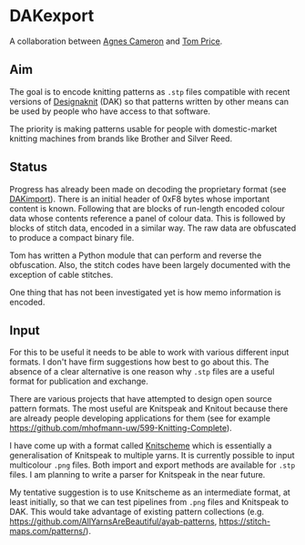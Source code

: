 # DAKexport

A collaboration between [Agnes Cameron](https://github.com/agnescameron)
and [Tom Price](https://github.com/t0mpr1c3/).

## Aim

The goal is to encode knitting patterns as `.stp` files compatible with
recent versions of [Designaknit](https://softbyte.co.uk/) (DAK) so that
patterns written by other means can be used by people who have access
to that software.

The priority is making patterns usable for people with domestic-market
knitting machines from brands like Brother and Silver Reed.

## Status

Progress has already been made on decoding the proprietary format 
(see [DAKimport](https://github.com/t0mpr1c3/DAKimport)). There is an
initial header of 0xF8 bytes whose important content is known. Following
that are blocks of run-length encoded colour data whose contents reference 
a panel of colour data. This is followed by blocks of stitch data, encoded
in a similar way. The raw data are obfuscated to produce a compact binary file.

Tom has written a Python module that can perform and reverse the obfuscation.
Also, the stitch codes have been largely documented with the exception of
cable stitches.

One thing that has not been investigated yet is how memo information is encoded.

## Input

For this to be useful it needs to be able to work with various different
input formats. I don't have firm suggestions how best to go about this.
The absence of a clear alternative is one reason why `.stp` files are a
useful format for publication and exchange.

There are various projects that have attempted to design open source pattern
formats. The most useful are Knitspeak and Knitout because there are already
people developing applications for them (see for example
https://github.com/mhofmann-uw/599-Knitting-Complete).

I have come up with a format called [Knitscheme](https://github.com/t0mpr1c3/knitscheme)
which is essentially a generalisation of Knitspeak to multiple yarns. It is
currently possible to input multicolour `.png` files. Both import and export
methods are available for `.stp` files. I am planning to write
a parser for Knitspeak in the near future.

My tentative suggestion is to use Knitscheme as an intermediate format, at least
initially, so that we can test pipelines from `.png` files and Knitspeak to
DAK. This would take advantage of existing pattern collections
(e.g. https://github.com/AllYarnsAreBeautiful/ayab-patterns, https://stitch-maps.com/patterns/).
